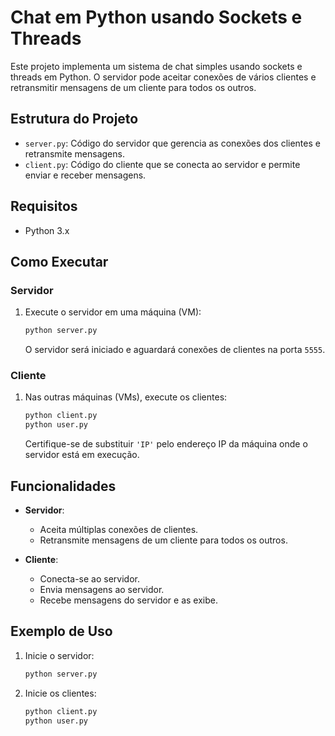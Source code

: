 # Chat em Python usando Sockets e Threads

Este projeto implementa um sistema de chat simples usando sockets e threads em Python. O servidor pode aceitar conexões de vários clientes e retransmitir mensagens de um cliente para todos os outros.

## Estrutura do Projeto

- `server.py`: Código do servidor que gerencia as conexões dos clientes e retransmite mensagens.
- `client.py`: Código do cliente que se conecta ao servidor e permite enviar e receber mensagens.

## Requisitos

- Python 3.x

## Como Executar

### Servidor

1. Execute o servidor em uma máquina (VM):

    ```bash
    python server.py
    ```

    O servidor será iniciado e aguardará conexões de clientes na porta `5555`.

### Cliente

1. Nas outras máquinas (VMs), execute os clientes:

    ```bash
    python client.py
    python user.py
    ```

    Certifique-se de substituir `'IP'` pelo endereço IP da máquina onde o servidor está em execução.

## Funcionalidades

- **Servidor**:
    - Aceita múltiplas conexões de clientes.
    - Retransmite mensagens de um cliente para todos os outros.

- **Cliente**:
    - Conecta-se ao servidor.
    - Envia mensagens ao servidor.
    - Recebe mensagens do servidor e as exibe.

## Exemplo de Uso

1. Inicie o servidor:

    ```bash
    python server.py
    ```

2. Inicie os clientes:

    ```bash
    python client.py
    python user.py
    ```
